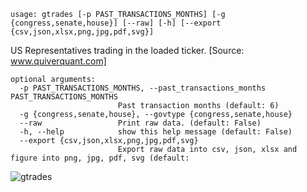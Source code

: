 ```
usage: gtrades [-p PAST_TRANSACTIONS_MONTHS] [-g {congress,senate,house}] [--raw] [-h] [--export {csv,json,xlsx,png,jpg,pdf,svg}]
```

US Representatives trading in the loaded ticker. [Source: www.quiverquant.com]

```
optional arguments:
  -p PAST_TRANSACTIONS_MONTHS, --past_transactions_months PAST_TRANSACTIONS_MONTHS
                        Past transaction months (default: 6)
  -g {congress,senate,house}, --govtype {congress,senate,house}
  --raw                 Print raw data. (default: False)
  -h, --help            show this help message (default: False)
  --export {csv,json,xlsx,png,jpg,pdf,svg}
                        Export raw data into csv, json, xlsx and figure into png, jpg, pdf, svg (default:
```

![gtrades](https://user-images.githubusercontent.com/46355364/154263341-9f51e041-e2c6-408c-bf80-5ef3c7f045f0.png)
